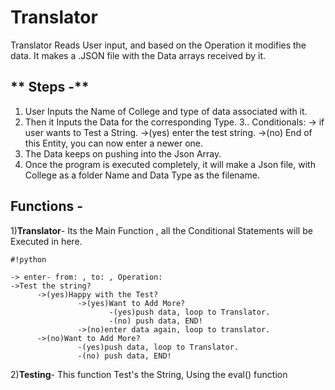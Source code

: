 # Translator #

Translator Reads User input, and based on the Operation it modifies the data.
It makes a .JSON file with the Data arrays received by it.

## ** Steps -** ##

1. User Inputs the Name of College and type of data associated with it.
2. Then it Inputs the Data for the corresponding Type.
3.. Conditionals:
    -> if user wants to Test a String.
      ->(yes) enter the test string.
      ->(no) End of this Entity, you can now enter a newer one.
4. The Data keeps on pushing into the Json Array.
5. Once the program is executed completely, it will make a Json file, with College as a folder Name and Data Type as the filename.
         
## **Functions -** ##
1)**Translator**-
Its the Main Function , all the Conditional Statements will be Executed in here.

```
#!python

-> enter- from: , to: , Operation:
->Test the string?
      ->(yes)Happy with the Test?
               ->(yes)Want to Add More?
                      -(yes)push data, loop to Translator.
                      -(no) push data, END!
               ->(no)enter data again, loop to translator.
      ->(no)Want to Add More?
               -(yes)push data, loop to Translator.
               -(no) push data, END!
```


2)**Testing**-
This function Test's the String, Using the eval() function